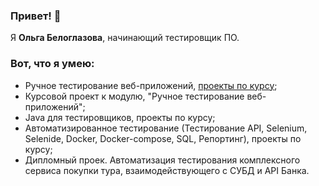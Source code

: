 ### Привет! 👋

Я **Ольга Белоглазова**, начинающий тестировщик ПО.

### Вот, что я умею:
- Ручное тестирование веб-приложений, [проекты по курсу](https://github.com/FecklaSveckla/FecklaSveckla/blob/main/HomeworkIntroductiontoTesting);
- Курсовой проект к модулю, "Ручное тестирование веб-приложений";
- Java для тестировщиков, проекты по курсу;
- Автоматизированное тестирование (Тестирование API, Selenium, Selenide, Docker, Docker-compose, SQL, Репортинг), проекты по курсу;
- Дипломный проек. Автоматизация тестирования комплексного сервиса покупки тура, взаимодействующего с СУБД и API Банка.
